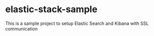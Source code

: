 # elastic-stack-sample
This is a sample project to setup Elastic Search and Kibana with SSL communication
